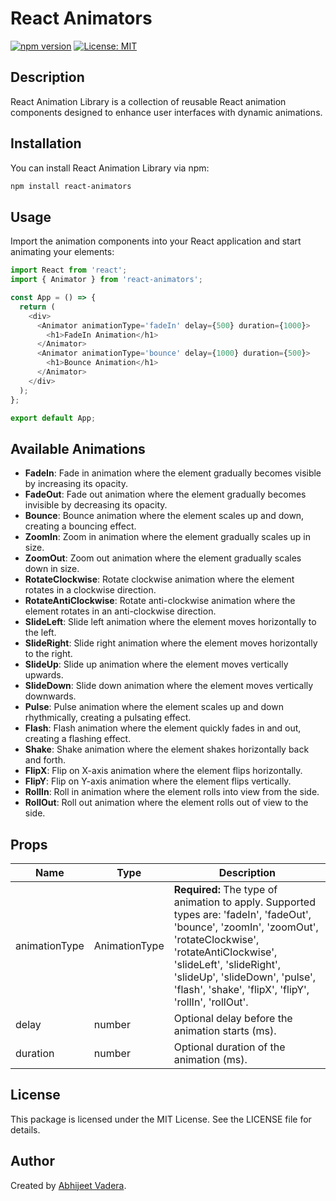 # React Animators

[![npm version](https://badge.fury.io/js/react-animators-library.svg)](https://badge.fury.io/js/react-animators-library)
[![License: MIT](https://img.shields.io/badge/License-MIT-yellow.svg)](https://opensource.org/licenses/MIT)

## Description

React Animation Library is a collection of reusable React animation components designed to enhance user interfaces with dynamic animations.

## Installation

You can install React Animation Library via npm:

```bash
npm install react-animators
```

## Usage

Import the animation components into your React application and start animating your elements:

```typescript
import React from 'react';
import { Animator } from 'react-animators';

const App = () => {
  return (
    <div>
      <Animator animationType='fadeIn' delay={500} duration={1000}>
        <h1>FadeIn Animation</h1>
      </Animator>
      <Animator animationType='bounce' delay={1000} duration={500}>
        <h1>Bounce Animation</h1>
      </Animator>
    </div>
  );
};

export default App;
```

## Available Animations

- **FadeIn**: Fade in animation where the element gradually becomes visible by increasing its opacity.
- **FadeOut**: Fade out animation where the element gradually becomes invisible by decreasing its opacity.
- **Bounce**: Bounce animation where the element scales up and down, creating a bouncing effect.
- **ZoomIn**: Zoom in animation where the element gradually scales up in size.
- **ZoomOut**: Zoom out animation where the element gradually scales down in size.
- **RotateClockwise**: Rotate clockwise animation where the element rotates in a clockwise direction.
- **RotateAntiClockwise**: Rotate anti-clockwise animation where the element rotates in an anti-clockwise direction.
- **SlideLeft**: Slide left animation where the element moves horizontally to the left.
- **SlideRight**: Slide right animation where the element moves horizontally to the right.
- **SlideUp**: Slide up animation where the element moves vertically upwards.
- **SlideDown**: Slide down animation where the element moves vertically downwards.
- **Pulse**: Pulse animation where the element scales up and down rhythmically, creating a pulsating effect.
- **Flash**: Flash animation where the element quickly fades in and out, creating a flashing effect.
- **Shake**: Shake animation where the element shakes horizontally back and forth.
- **FlipX**: Flip on X-axis animation where the element flips horizontally.
- **FlipY**: Flip on Y-axis animation where the element flips vertically.
- **RollIn**: Roll in animation where the element rolls into view from the side.
- **RollOut**: Roll out animation where the element rolls out of view to the side.


## Props

| Name          | Type          | Description                                     |
|---------------|---------------|-------------------------------------------------|
| animationType | AnimationType | **Required:** The type of animation to apply. Supported types are: 'fadeIn', 'fadeOut', 'bounce', 'zoomIn', 'zoomOut', 'rotateClockwise', 'rotateAntiClockwise', 'slideLeft', 'slideRight', 'slideUp', 'slideDown', 'pulse', 'flash', 'shake', 'flipX', 'flipY', 'rollIn', 'rollOut'. |
| delay         | number        | Optional delay before the animation starts (ms).|
| duration      | number        | Optional duration of the animation (ms).        |



## License

This package is licensed under the MIT License. See the LICENSE file for details.

## Author

Created by [Abhijeet Vadera](https://github.com/Abhijeet-Vadera).
